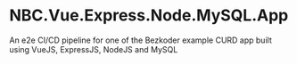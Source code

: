 # NBC.Vue.Express.Node.MySQL.App
An e2e CI/CD pipeline for one of the Bezkoder example CURD app built using VueJS, ExpressJS, NodeJS and MySQL

